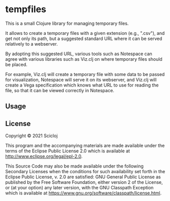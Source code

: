 # tempfiles

This is a small Clojure library for managing temporary files.

It allows to create a temporary files with a given extension (e.g., ".csv"), and get not only its path, but a suggested standard URL where it can be served relatively to a webserver.

By adopting this suggested URL, various tools such as Notespace can agree with various libraries such as Viz.clj on where temporary files should be placed.

For example, Viz.clj will create a temporary file with some data to be passed for visualization, Notespace will serve it on its webserver, and Viz.clj will create a Vega specification which knows what URL to use for reading the file, so that it can be viewed correctly in Notespace.

## Usage

## License

Copyright © 2021 Scicloj

This program and the accompanying materials are made available under the
terms of the Eclipse Public License 2.0 which is available at
http://www.eclipse.org/legal/epl-2.0.

This Source Code may also be made available under the following Secondary
Licenses when the conditions for such availability set forth in the Eclipse
Public License, v. 2.0 are satisfied: GNU General Public License as published by
the Free Software Foundation, either version 2 of the License, or (at your
option) any later version, with the GNU Classpath Exception which is available
at https://www.gnu.org/software/classpath/license.html.
